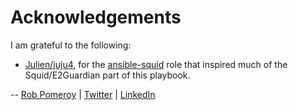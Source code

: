 # Acknowledgements

I am grateful to the following:

* [Julien/juju4](https://github.com/juju4), for the [ansible-squid](https://github.com/juju4/ansible-squid) role that inspired much of the Squid/E2Guardian part of this playbook.

-- [Rob Pomeroy](https://pomeroy.me/contact "contact me via my website") | [Twitter](https://twitter.com/robpomeroy "reach me on Twitter") | [LinkedIn](https://linkedin/com/in/robpomeroy "connect via LinkedIn")